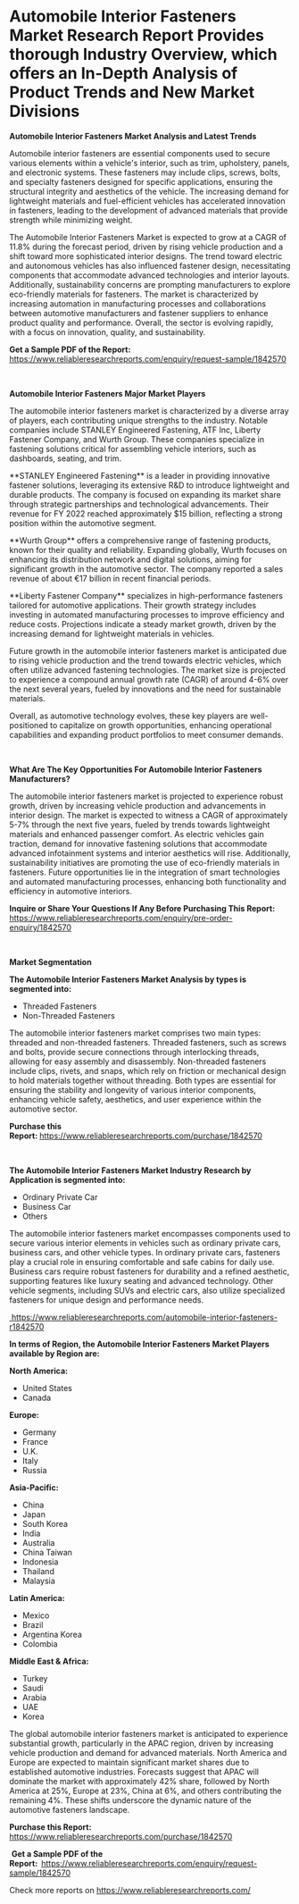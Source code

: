 <p><h1>Automobile Interior Fasteners Market Research Report Provides thorough Industry Overview, which offers an In-Depth Analysis of Product Trends and New Market Divisions</h1></p><p><strong>Automobile Interior Fasteners Market Analysis and Latest Trends</strong></p>
<p><p>Automobile interior fasteners are essential components used to secure various elements within a vehicle's interior, such as trim, upholstery, panels, and electronic systems. These fasteners may include clips, screws, bolts, and specialty fasteners designed for specific applications, ensuring the structural integrity and aesthetics of the vehicle. The increasing demand for lightweight materials and fuel-efficient vehicles has accelerated innovation in fasteners, leading to the development of advanced materials that provide strength while minimizing weight.</p><p>The Automobile Interior Fasteners Market is expected to grow at a CAGR of 11.8% during the forecast period, driven by rising vehicle production and a shift toward more sophisticated interior designs. The trend toward electric and autonomous vehicles has also influenced fastener design, necessitating components that accommodate advanced technologies and interior layouts. Additionally, sustainability concerns are prompting manufacturers to explore eco-friendly materials for fasteners. The market is characterized by increasing automation in manufacturing processes and collaborations between automotive manufacturers and fastener suppliers to enhance product quality and performance. Overall, the sector is evolving rapidly, with a focus on innovation, quality, and sustainability.</p></p>
<p><strong>Get a Sample PDF of the Report:&nbsp;</strong> <a href="https://www.reliableresearchreports.com/enquiry/request-sample/1842570?utm_campaign=3281&utm_medium=2&utm_source=Github&utm_content=ia&utm_term=26032025&utm_id=automobile-interior-fasteners">https://www.reliableresearchreports.com/enquiry/request-sample/1842570</a></p>
<p>&nbsp;</p>
<p><strong>Automobile Interior Fasteners Major Market Players</strong></p>
<p><p>The automobile interior fasteners market is characterized by a diverse array of players, each contributing unique strengths to the industry. Notable companies include STANLEY Engineered Fastening, ATF Inc, Liberty Fastener Company, and Wurth Group. These companies specialize in fastening solutions critical for assembling vehicle interiors, such as dashboards, seating, and trim.</p><p>**STANLEY Engineered Fastening** is a leader in providing innovative fastener solutions, leveraging its extensive R&D to introduce lightweight and durable products. The company is focused on expanding its market share through strategic partnerships and technological advancements. Their revenue for FY 2022 reached approximately $15 billion, reflecting a strong position within the automotive segment.</p><p>**Wurth Group** offers a comprehensive range of fastening products, known for their quality and reliability. Expanding globally, Wurth focuses on enhancing its distribution network and digital solutions, aiming for significant growth in the automotive sector. The company reported a sales revenue of about €17 billion in recent financial periods.</p><p>**Liberty Fastener Company** specializes in high-performance fasteners tailored for automotive applications. Their growth strategy includes investing in automated manufacturing processes to improve efficiency and reduce costs. Projections indicate a steady market growth, driven by the increasing demand for lightweight materials in vehicles.</p><p>Future growth in the automobile interior fasteners market is anticipated due to rising vehicle production and the trend towards electric vehicles, which often utilize advanced fastening technologies. The market size is projected to experience a compound annual growth rate (CAGR) of around 4-6% over the next several years, fueled by innovations and the need for sustainable materials.</p><p>Overall, as automotive technology evolves, these key players are well-positioned to capitalize on growth opportunities, enhancing operational capabilities and expanding product portfolios to meet consumer demands.</p></p>
<p>&nbsp;</p>
<p><strong>What Are The Key Opportunities For Automobile Interior Fasteners Manufacturers?</strong></p>
<p><p>The automobile interior fasteners market is projected to experience robust growth, driven by increasing vehicle production and advancements in interior design. The market is expected to witness a CAGR of approximately 5-7% through the next five years, fueled by trends towards lightweight materials and enhanced passenger comfort. As electric vehicles gain traction, demand for innovative fastening solutions that accommodate advanced infotainment systems and interior aesthetics will rise. Additionally, sustainability initiatives are promoting the use of eco-friendly materials in fasteners. Future opportunities lie in the integration of smart technologies and automated manufacturing processes, enhancing both functionality and efficiency in automotive interiors.</p></p>
<p><strong>Inquire or Share Your Questions If Any Before Purchasing This Report:</strong> <a href="https://www.reliableresearchreports.com/enquiry/pre-order-enquiry/1842570?utm_campaign=3281&utm_medium=2&utm_source=Github&utm_content=ia&utm_term=26032025&utm_id=automobile-interior-fasteners">https://www.reliableresearchreports.com/enquiry/pre-order-enquiry/1842570</a></p>
<p>&nbsp;</p>
<p><strong>Market Segmentation</strong></p>
<p><strong>The Automobile Interior Fasteners Market Analysis by types is segmented into:</strong></p>
<p><ul><li>Threaded Fasteners</li><li>Non-Threaded Fasteners</li></ul></p>
<p><p>The automobile interior fasteners market comprises two main types: threaded and non-threaded fasteners. Threaded fasteners, such as screws and bolts, provide secure connections through interlocking threads, allowing for easy assembly and disassembly. Non-threaded fasteners include clips, rivets, and snaps, which rely on friction or mechanical design to hold materials together without threading. Both types are essential for ensuring the stability and longevity of various interior components, enhancing vehicle safety, aesthetics, and user experience within the automotive sector.</p></p>
<p><strong>Purchase this Report:&nbsp;</strong><a href="https://www.reliableresearchreports.com/purchase/1842570?utm_campaign=3281&utm_medium=2&utm_source=Github&utm_content=ia&utm_term=26032025&utm_id=automobile-interior-fasteners">https://www.reliableresearchreports.com/purchase/1842570</a></p>
<p>&nbsp;</p>
<p><strong>The Automobile Interior Fasteners Market Industry Research by Application is segmented into:</strong></p>
<p><ul><li>Ordinary Private Car</li><li>Business Car</li><li>Others</li></ul></p>
<p><p>The automobile interior fasteners market encompasses components used to secure various interior elements in vehicles such as ordinary private cars, business cars, and other vehicle types. In ordinary private cars, fasteners play a crucial role in ensuring comfortable and safe cabins for daily use. Business cars require robust fasteners for durability and a refined aesthetic, supporting features like luxury seating and advanced technology. Other vehicle segments, including SUVs and electric cars, also utilize specialized fasteners for unique design and performance needs.</p></p>
<p><a href="https://www.reliableresearchreports.com/automobile-interior-fasteners-r1842570?utm_campaign=3281&utm_medium=2&utm_source=Github&utm_content=ia&utm_term=26032025&utm_id=automobile-interior-fasteners">&nbsp;https://www.reliableresearchreports.com/automobile-interior-fasteners-r1842570</a></p>
<p><strong>In terms of Region, the Automobile Interior Fasteners Market Players available by Region are:</strong></p>
<p>
    <p> <strong> North America: </strong>
        <ul>
            <li>United States</li>
            <li>Canada</li>
        </ul>
        </p> 
    <p> <strong> Europe: </strong>
        <ul>
            <li>Germany</li>
            <li>France</li>
            <li>U.K.</li>
            <li>Italy</li>
            <li>Russia</li>
        </ul>
        </p> 
    <p> <strong> Asia-Pacific: </strong>
        <ul>
            <li>China</li>
            <li>Japan</li>
            <li>South Korea</li>
            <li>India</li>
            <li>Australia</li>
            <li>China Taiwan</li>
            <li>Indonesia</li>
            <li>Thailand</li>
            <li>Malaysia</li>
        </ul>
        </p> 
    <p> <strong> Latin America: </strong>
        <ul>
            <li>Mexico</li>
            <li>Brazil</li>
            <li>Argentina Korea</li>
            <li>Colombia</li>
        </ul>
        </p> 
    <p> <strong> Middle East & Africa: </strong>
        <ul>
            <li>Turkey</li>
            <li>Saudi</li>
            <li>Arabia</li>
            <li>UAE</li>
            <li>Korea</li>
        </ul>
    </p>
    </p>
<p><p>The global automobile interior fasteners market is anticipated to experience substantial growth, particularly in the APAC region, driven by increasing vehicle production and demand for advanced materials. North America and Europe are expected to maintain significant market shares due to established automotive industries. Forecasts suggest that APAC will dominate the market with approximately 42% share, followed by North America at 25%, Europe at 23%, China at 6%, and others contributing the remaining 4%. These shifts underscore the dynamic nature of the automotive fasteners landscape.</p></p>
<p><strong>Purchase this Report: </strong><a href="https://www.reliableresearchreports.com/purchase/1842570?utm_campaign=3281&utm_medium=2&utm_source=Github&utm_content=ia&utm_term=26032025&utm_id=automobile-interior-fasteners">https://www.reliableresearchreports.com/purchase/1842570</a></p>
<p>&nbsp;<strong>Get a Sample PDF of the Report:&nbsp;&nbsp;</strong><a href="https://www.reliableresearchreports.com/enquiry/request-sample/1842570?utm_campaign=3281&utm_medium=2&utm_source=Github&utm_content=ia&utm_term=26032025&utm_id=automobile-interior-fasteners">https://www.reliableresearchreports.com/enquiry/request-sample/1842570</a></p>
<p><strong></strong></p>
<p>Check more reports on <a href="https://www.reliableresearchreports.com/?utm_campaign=3281&utm_medium=2&utm_source=Github&utm_content=ia&utm_term=26032025&utm_id=automobile-interior-fasteners">https://www.reliableresearchreports.com/</a></p>